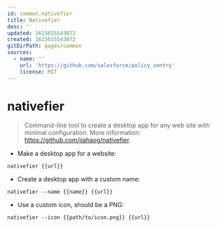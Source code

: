 ```yaml
---
id: common.nativefier
title: Nativefier
desc: ''
updated: 1615655543072
created: 1615655543072
gitDirPath: pages/common
sources:
  - name: ''
    url: 'https://github.com/salesforce/policy_sentry'
    license: MIT
---
```

# nativefier

> Command-line tool to create a desktop app for any web site with minimal configuration.
> More information: <https://github.com/jiahaog/nativefier>.

- Make a desktop app for a website:

`nativefier {{url}}`

- Create a desktop app with a custom name:

`nativefier --name {{name}} {{url}}`

- Use a custom icon, should be a PNG:

`nativefier --icon {{path/to/icon.png}} {{url}}`

